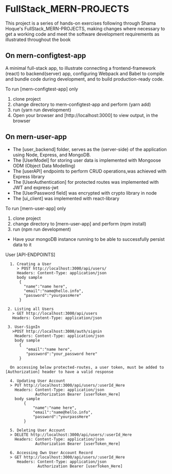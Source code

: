 # FullStack_MERN-PROJECTS
This project is a series of hands-on exercises following through Shama Hoque's FullStack_MERN-PROJECTS, making changes where necessary to get a working
code and meet the software development requirements as illustrated throughout the book

## On mern-configtest-app
A minimal full-stack app, to illustrate connecting a frontend-framework (react) to backend(server) app, configuring Webpack and Babel to compile and bundle code during development, and to build production-ready code.

To run [mern-configtest-app] only
  1. clone project
  2. change directory to mern-configtest-app and perform (yarn add)
  3. run (yarn run development)
  4. Open your browser and [http://localhost:3000] to view output, in
     the browser

## On mern-user-app
  - The [user_backend] folder, serves as the (server-side) of the application using Node, Express, and MongoDB.
  - The [UserModel] for storing user data is implemented with Mongoose ODM (Object Data Modelling)
  - The [userAPI] endpoints to perform CRUD operations,was achieved with Express library
  - The [UserAuthentication] for protected routes was implemented with JWT and express-jwt
  - The [UserPassword field] was encrypted with crypto library in node
  - The [ui_client] was implemented with react-library
  
To run [mern-user-app] only
  1. clone project
  2. change directory to [mern-user-app] and perform (npm install)
  3. run (npm run development)
  - Have your mongoDB instance running to be able to successfully persist data to it
  
  User [API-ENDPOINTS]
  
      1. Creating a User
         > POST http://localhost:3000/api/users/
         Headers: Content-Type: application/json
         body sample
          { 
            "name":"name here",
            "email":"name@hello.info",
            "password":"yourpassHere"
          }   
       
     2. Listing all Users
       > GET http://localhost:3000/api/users
       Headers: Content-Type: application/json
       
     3. User-SignIn
       >POST http://localhost:3000/auth/signin
        Headers: Content-Type: application/json
        body sample
          { 
             "email":"name here",
             "password":"your_password here"
          }
      
      On accessing below protected-routes, a user token, must be added to [Authorization] header to have a valid response
      
      4. Updating User Account
      > PUT http://localhost:3000/api/users/:userId_Here
        Headers: Content-Type: application/json
                 Authorization Bearer [userToken_Here]
        body sample
            { 
                "name":"name here",
                "email":"name@hello.info",
                "password":"yourpassHere"
            }
      
      5. Deleting User Account
      > DELETE http://localhost:3000/api/users/:userId_Here
        Headers: Content-Type: application/json
                 Authorization Bearer [userToken_Here]
                 
      6. Accessing Own User Account Record
      > GET http://localhost:3000/api/users/:userId_Here
         Headers: Content-Type: application/json
                  Authorization Bearer [userToken_Here]
      
